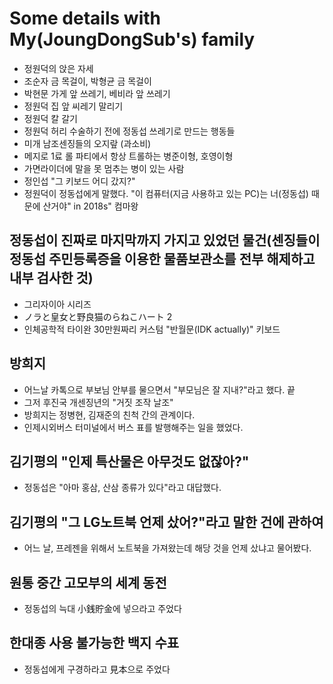 # Some details with My(JoungDongSub's) family

- 정원덕의 앉은 자세
- 조순자 금 목걸이, 박형균 금 목걸이
- 박현문 가게 앞 쓰레기, 베비라 앞 쓰레기
- 정원덕 집 앞 씨레기 말리기
- 정원덕 칼 갈기
- 정원덕 허리 수술하기 전에 정동섭 쓰레기로 만드는 행동들
- 미개 남조센징들의 오지랖 (과소비)
- 메지로 1료 롤 파티에서 항상 트롤하는 병준이형, 호영이형
- 가면라이더에 말을 못 멈추는 병이 있는 사람
- 정인섭 "그 키보드 어디 갔지?" 
- 정원덕이 정동섭에게 말했다. "이 컴퓨터(지금 사용하고 있는 PC)는 너(정동섭) 때문에 산거야" in 2018s" 컴마왕


## 정동섭이 진짜로 마지막까지 가지고 있었던 물건(센징들이 정동섭 주민등록증을 이용한 물품보관소를 전부 해제하고 내부 검사한 것)
- 그리자이아 시리즈 
- ノラと皇女と野良猫のらねこハート 2
- 인체공학적 타이완 30만원짜리 커스텀 "반월문(IDK actually)" 키보드

## 방희지
- 어느날 카톡으로 부보님 안부를 물으면서 "부모님은 잘 지내?"라고 했다. 끝
- 그저 후진국 개센징년의 "거짓 조작 날조"
- 방희지는 정병현, 김재준의 친척 간의 관계이다.
- 인제시외버스 터미널에서 버스 표를 발행해주는 일을 했었다.

## 김기평의 "인제 특산물은 아무것도 없잖아?"
- 정동섭은 "아마 홍삼, 산삼 종류가 있다"라고 대답했다.

## 김기평의 "그 LG노트북 언제 샀어?"라고 말한 건에 관하여
- 어느 날, 프레젠을 위해서 노트북을 가져왔는데 해당 것을 언제 샀냐고 물어봤다.
 

## 원통 중간 고모부의 세계 동전
- 정동섭의 늑대 小銭貯金에 넣으라고 주었다 

## 한대종 사용 불가능한 백지 수표
- 정동섭에게 구경하라고 見本으로 주었다